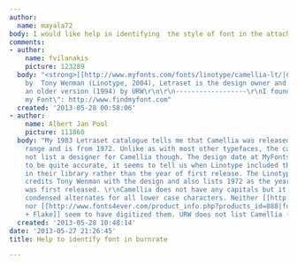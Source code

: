 ```yaml
---
author:
  name: mayala72
body: I would like help in identifying  the style of font in the attached file burnrate
comments:
- author:
    name: fvilanakis
    picture: 123289
  body: "<strong>[[http://www.myfonts.com/fonts/linotype/camellia-lt/|Camelia]]</strong>
    by  Tony Wenman (Linotype, 2004), Letraset is the design owner and there is also
    an older version (1994) by URW\r\n\r\n------------------\r\nI found it using \"Find
    my Font\": http://www.findmyfont.com"
  created: '2013-05-28 00:58:06'
- author:
    name: Albert Jan Pool
    picture: 111860
  body: "My 1983 Letraset catalogue tells me that Camellia was released in the Letragraphica
    range and is from 1972. Unlike as with most other typefaces, the catalogue does
    not list a designer for Camellia though. The design date at MyFonts do not seem
    to be quite accurate, it seems to tell us when Linotype included the typeface
    in their library rather than the year of first release. The Linotype website though
    credits Tony Wenman with the design and also lists 1972 as the year in which it
    was first released. \r\nCamellia does not have any capitals but it used to have
    condensed alternates for all lower case characters. Neither [[http://www.linotype.com/88760/Camellia-family.html|Linotype]]
    nor [[http://www.fonts4ever.com/product_info.php?products_id=888|fonts4ever\u2013Elsner
    + Flake]] seem to have digitized them. URW does not list Camellia (anymore)."
  created: '2013-05-28 10:48:14'
date: '2013-05-27 21:26:45'
title: Help to identify font in burnrate

---
```

